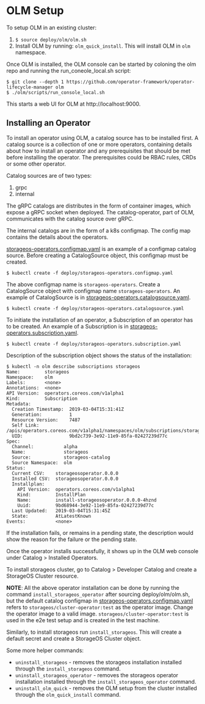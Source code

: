 # OLM Setup

To setup OLM in an existing cluster:
1. `$ source deploy/olm/olm.sh`
2. Install OLM by running: `olm_quick_install`. This will install OLM in `olm`
namespace.

Once OLM is installed, the OLM console can be started by coloning the olm repo
and running the run_coneole_local.sh script:
```
$ git clone --depth 1 https://github.com/operator-framework/operator-lifecycle-manager olm
$ ./olm/scripts/run_console_local.sh
```
This starts a web UI for OLM at http://localhost:9000.


## Installing an Operator

To install an operator using OLM, a catalog source has to be installed first.
A catalog source is a collection of one or more operators, containing details
about how to install an operator and any prerequisites that should be met before
installing the operator. The prerequisites could be RBAC rules, CRDs or some
other operator.

Catalog sources are of two types:
1. grpc
2. internal

The gRPC catalogs are distributes in the form of container images, which expose a
gRPC socket when deployed. The catalog-operator, part of OLM, communicates with
the catalog source over gRPC.

The internal catalogs are in the form of a k8s configmap. The config map
contains the details about the operators.

[storageos-operators.configmap.yaml](/deploy/storageos-operators.configmap.yaml)
is an example of a configmap catalog source. Before creating a CatalogSource
object, this configmap must be created.
```
$ kubectl create -f deploy/storageos-operators.configmap.yaml
```

The above configmap name is `storageos-operators`. Create a CatalogSource object
with configmap name `storageos-operators`. An example of CatalogSource is in
[storageos-operators.catalogsource.yaml](/deploy/storageos-operators.catalogsource.yaml).
```
$ kubectl create -f deploy/storageos-operators.catalogsource.yaml
```

To initiate the installation of an operator, a Subscription of an operator has
to be created. An example of a Subscription is in
[storageos-operators.subscription.yaml](/deploy/storageos-operators.subscription.yaml).
```
$ kubectl create -f deploy/storageos-operators.subscription.yaml
```

Description of the subscription object shows the status of the installation: 
```
$ kubectl -n olm describe subscriptions storageos
Name:         storageos
Namespace:    olm
Labels:       <none>
Annotations:  <none>
API Version:  operators.coreos.com/v1alpha1
Kind:         Subscription
Metadata:
  Creation Timestamp:  2019-03-04T15:31:41Z
  Generation:          1
  Resource Version:    7487
  Self Link:           /apis/operators.coreos.com/v1alpha1/namespaces/olm/subscriptions/storageos
  UID:                 9bd2c739-3e92-11e9-85fa-02427239d77c
Spec:
  Channel:           alpha
  Name:              storageos
  Source:            storageos-catalog
  Source Namespace:  olm
Status:
  Current CSV:    storageosoperator.0.0.0
  Installed CSV:  storageosoperator.0.0.0
  Installplan:
    API Version:  operators.coreos.com/v1alpha1
    Kind:         InstallPlan
    Name:         install-storageosoperator.0.0.0-4hznd
    Uuid:         9bd68944-3e92-11e9-85fa-02427239d77c
  Last Updated:   2019-03-04T15:31:45Z
  State:          AtLatestKnown
Events:           <none>
```

If the installation fails, or remains in a pending state, the description would
show the reason for the failure or the pending state.

Once the operator installs successfully, it shows up in the OLM web console
under Catalog > Installed Operators.

To install storageos cluster, go to Catalog > Developer Catalog and create a
StorageOS Cluster resource.

__NOTE__: All the above operator installation can be done by running the command
`install_storageos_operator` after sourcing deploy/olm/olm.sh, but the default
catalog configmap in [storageos-operators.configmap.yaml](/deploy/storageos-operators.configmap.yaml)
refers to `storageos/cluster-operator:test` as the operator image. Change the
operator image to a valid image. `storageos/cluster-operator:test` is used in
the e2e test setup and is created in the test machine.

Similarly, to install storageos run `install_storageos`. This will create a
default secret and create a StorageOS Cluster object.

Some more helper commands:
- `uninstall_storageos` - removes the storageos installation installed through
the `install_storageos` command.
- `uninstall_storageos_operator` - removes the storageos operator installation
installed through the `install_storageos_operator` command.
- `uninstall_olm_quick` - removes the OLM setup from the cluster installed
through the `olm_quick_install` command.
